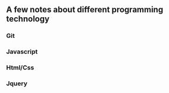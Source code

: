## A few notes about different programming technology

### Git
### Javascript
### Html/Css
### Jquery